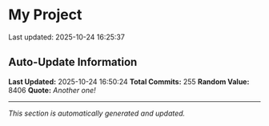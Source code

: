 # My Project


Last updated: 2025-10-24 16:25:37






































































































































































































































































































































































































































































































































































































































































## Auto-Update Information

**Last Updated:** 2025-10-24 16:50:24
**Total Commits:** 255
**Random Value:** 8406
**Quote:** _Another one!_

---
_This section is automatically generated and updated._
